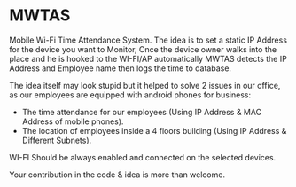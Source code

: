 # MWTAS
Mobile Wi-Fi Time Attendance System.
The idea is to set a static IP Address for the device you want to Monitor, Once the device owner walks into the place and he is hooked to the WI-FI/AP automatically MWTAS detects the IP Address and Employee name then logs the time to database.

The idea itself may look stupid but it helped to solve 2 issues in our office, as our employees are equipped with android phones for business:
- The time attendance for our employees (Using IP Address & MAC Address of mobile phones).
- The location of employees inside a 4 floors building (Using IP Address & Different Subnets).


WI-FI Should be always enabled and connected on the selected devices.

Your contribution in the code & idea is more than welcome.
